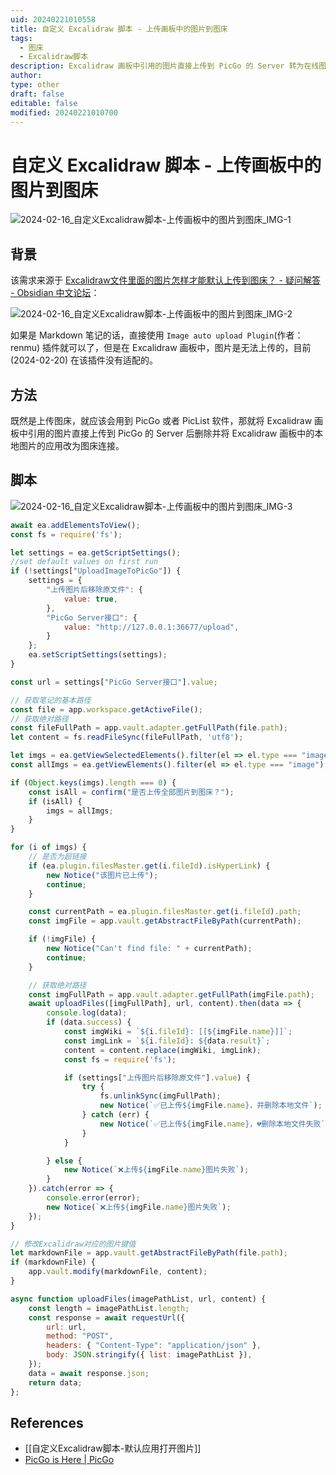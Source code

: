 ```yaml
---
uid: 20240221010558
title: 自定义 Excalidraw 脚本 - 上传画板中的图片到图床
tags:
  - 图床
  - Excalidraw脚本
description: Excalidraw 画板中引用的图片直接上传到 PicGo 的 Server 转为在线图片
author: 
type: other
draft: false
editable: false
modified: 20240221010700
---
```


# 自定义 Excalidraw 脚本 - 上传画板中的图片到图床

![2024-02-16_自定义Excalidraw脚本-上传画板中的图片到图床_IMG-1](https://cdn.pkmer.cn/images/202402210107269.gif!pkmer)

## 背景

该需求来源于 [Excalidraw文件里面的图片怎样才能默认上传到图床？ - 疑问解答 - Obsidian 中文论坛](https://forum-zh.obsidian.md/t/topic/30153)：

![2024-02-16_自定义Excalidraw脚本-上传画板中的图片到图床_IMG-2](https://cdn.pkmer.cn/images/202402210107270.png!pkmer)

如果是 Markdown 笔记的话，直接使用 `Image auto upload Plugin`(作者：renmu) 插件就可以了，但是在 Excalidraw 画板中，图片是无法上传的，目前 (2024-02-20) 在该插件没有适配的。

## 方法

既然是上传图床，就应该会用到 PicGo 或者 PicList 软件，那就将 Excalidraw 画板中引用的图片直接上传到 PicGo 的 Server 后删除并将 Excalidraw 画板中的本地图片的应用改为图床连接。

## 脚本

![2024-02-16_自定义Excalidraw脚本-上传画板中的图片到图床_IMG-3](https://cdn.pkmer.cn/images/202402210107271.png!pkmer)

```js
await ea.addElementsToView();
const fs = require('fs');

let settings = ea.getScriptSettings();
//set default values on first run
if (!settings["UploadImageToPicGo"]) {
    settings = {
        "上传图片后移除原文件": {
            value: true,
        },
        "PicGo Server接口": {
            value: "http://127.0.0.1:36677/upload",
        }
    };
    ea.setScriptSettings(settings);
}

const url = settings["PicGo Server接口"].value;

// 获取笔记的基本路径
const file = app.workspace.getActiveFile();
// 获取绝对路径
const fileFullPath = app.vault.adapter.getFullPath(file.path);
let content = fs.readFileSync(fileFullPath, 'utf8');

let imgs = ea.getViewSelectedElements().filter(el => el.type === "image");
const allImgs = ea.getViewElements().filter(el => el.type === "image");

if (Object.keys(imgs).length === 0) {
    const isAll = confirm("是否上传全部图片到图床？");
    if (isAll) {
        imgs = allImgs;
    }
}

for (i of imgs) {
    // 是否为超链接
    if (ea.plugin.filesMaster.get(i.fileId).isHyperLink) {
        new Notice("该图片已上传");
        continue;
    }

    const currentPath = ea.plugin.filesMaster.get(i.fileId).path;
    const imgFile = app.vault.getAbstractFileByPath(currentPath);

    if (!imgFile) {
        new Notice("Can't find file: " + currentPath);
        continue;
    }

    // 获取绝对路径
    const imgFullPath = app.vault.adapter.getFullPath(imgFile.path);
    await uploadFiles([imgFullPath], url, content).then(data => {
        console.log(data);
        if (data.success) {
            const imgWiki = `${i.fileId}: [[${imgFile.name}]]`;
            const imgLink = `${i.fileId}: ${data.result}`;
            content = content.replace(imgWiki, imgLink);
            const fs = require('fs');

            if (settings["上传图片后移除原文件"].value) {
                try {
                    fs.unlinkSync(imgFullPath);
                    new Notice(`✅已上传${imgFile.name}，并删除本地文件`);
                } catch (err) {
                    new Notice(`✅已上传${imgFile.name}，💔删除本地文件失败`);
                }
            }

        } else {
            new Notice(`❌上传${imgFile.name}图片失败`);
        }
    }).catch(error => {
        console.error(error);
        new Notice(`❌上传${imgFile.name}图片失败`);
    });
}

// 修改Excalidraw对应的图片键值
let markdownFile = app.vault.getAbstractFileByPath(file.path);
if (markdownFile) {
    app.vault.modify(markdownFile, content);
}

async function uploadFiles(imagePathList, url, content) {
    const length = imagePathList.length;
    const response = await requestUrl({
        url: url,
        method: "POST",
        headers: { "Content-Type": "application/json" },
        body: JSON.stringify({ list: imagePathList }),
    });
    data = await response.json;
    return data;
};

```

## References

- [[自定义Excalidraw脚本-默认应用打开图片]]
- [PicGo is Here | PicGo](https://picgo.github.io/PicGo-Doc/zh/guide/)
